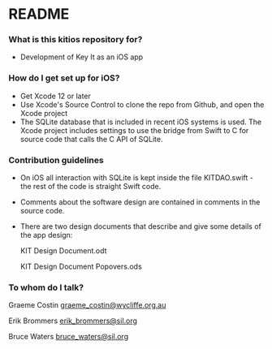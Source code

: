 # README #

### What is this kitios repository for? ###

* Development of Key It as an iOS app

### How do I get set up for iOS? ###

* Get Xcode 12 or later
* Use Xcode's Source Control to clone the repo from Github, and open the Xcode project
* The SQLite database that is included in recent iOS systems is used. The Xcode project
  includes settings to use the bridge from Swift to C for source code that calls the
  C API of SQLite.

### Contribution guidelines ###

* On iOS all interaction with SQLite is kept inside the file KITDAO.swift - the rest of the
  code is straight Swift code.

* Comments about the software design are contained in comments in the source code.

* There are two design documents that describe and give some details of the app design:

	KIT Design Document.odt
	
	KIT Design Document Popovers.ods

### To whom do I talk? ###

Graeme Costin	graeme_costin@wycliffe.org.au

Erik Brommers	erik_brommers@sil.org

Bruce Waters	bruce_waters@sil.org
